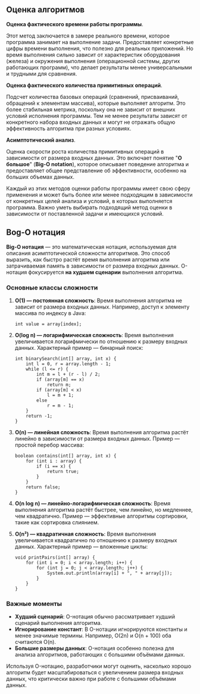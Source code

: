 ## Оценка алгоритмов

**Оценка фактического времени работы программы**.

Этот метод заключается в замере реального времени, которое программа занимает на выполнение задачи.
Предоставляет конкретные цифры времени выполнения, что полезно для реальных приложений.
Но время выполнения сильно зависит от характеристик оборудования (железа) и окружения выполнения (операционной системы, других работающих программ),
что делает результаты менее универсальными и трудными для сравнения.

**Оценка фактического количества примитивных операций**.

Подсчет количества базовых операций (сравнений, присваиваний, обращений к элементам массива), которые выполняет алгоритм.
Это более стабильная метрика, поскольку она не зависит от внешних условий исполнения программы.
Тем не менее результаты зависят от конкретного набора входных данных и могут не отражать общую эффективность алгоритма при разных условиях.

**Асимптотический анализ**.

Оценка скорости роста количества примитивных операций в зависимости от размера входных данных.
Это включает понятие "**О большое**" (**Big-O notation**), которое описывает поведение алгоритма и 
предоставляет общее представление об эффективности, особенно на больших объемах данных.

Каждый из этих методов оценки работы программы имеет свою сферу применения и может быть более или менее подходящим 
в зависимости от конкретных целей анализа и условий, в которых выполняется программа. Важно уметь выбирать подходящий 
метод оценки в зависимости от поставленной задачи и имеющихся условий.

## Bog-O нотация

**Big-O нотация** — это математическая нотация, используемая для описания асимптотической сложности алгоритмов.
Это способ выразить, как быстро растёт время выполнения алгоритма или затрачиваемая память в зависимости от размера входных данных.
O-нотация фокусируется **на худшем сценарии** выполнения алгоритма.

### Основные классы сложности

1. **O(1) — постоянная сложность**: Время выполнения алгоритма не зависит от размера входных данных. Например, доступ к элементу массива по индексу в Java:

   ```
   int value = array[index];
   ```

2. **O(log n) — логарифмическая сложность**: Время выполнения увеличивается логарифмически по отношению к размеру входных данных.
Характерный пример — бинарный поиск:

   ```
   int binarySearch(int[] array, int x) {
       int l = 0, r = array.length - 1;
       while (l <= r) {
           int m = l + (r - l) / 2;
           if (array[m] == x)
               return m;
           if (array[m] < x)
               l = m + 1;
           else
               r = m - 1;
       }
       return -1;
   }
   ```

3. **O(n) — линейная сложность**: Время выполнения алгоритма растёт линейно в зависимости от размера входных данных. Пример — простой перебор массива:

   ```
   boolean contains(int[] array, int x) {
       for (int i : array) {
           if (i == x) {
               return true;
           }
       }
       return false;
   }
   ```

4. **O(n log n) — линейно-логарифмическая сложность**: Время выполнения алгоритма растёт быстрее, чем линейно, но медленнее, чем квадратично.
Пример — эффективные алгоритмы сортировки, такие как сортировка слиянием.

5. **O(n²) — квадратичная сложность**: Время выполнения увеличивается квадратично по отношению к размеру входных данных. Характерный пример — вложенные циклы:

   ```
   void printPairs(int[] array) {
       for (int i = 0; i < array.length; i++) {
           for (int j = 0; j < array.length; j++) {
               System.out.println(array[i] + ", " + array[j]);
           }
       }
   }
   ```

### Важные моменты

- **Худший сценарий**: O-нотация обычно рассматривает худший сценарий выполнения алгоритма.
- **Игнорирование констант**: В O-нотации игнорируются константы и менее значимые термины. Например, O(2n) и O(n + 100) оба считаются O(n).
- **Большие размеры данных**: O-нотация особенно полезна для анализа алгоритмов, работающих с большими объёмами данных.

Используя O-нотацию, разработчики могут оценить, насколько хорошо алгоритм будет масштабироваться с увеличением размера входных данных, 
что критически важно при работе с большими объёмами данных.
